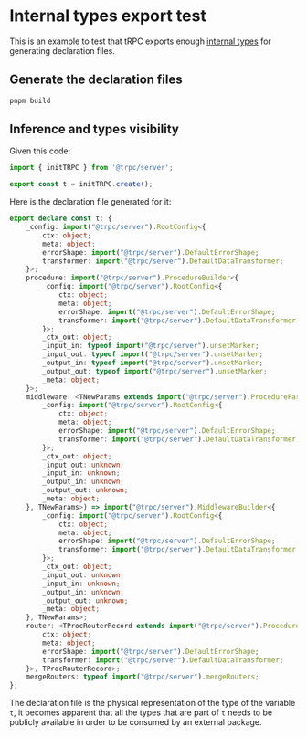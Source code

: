 # Internal types export test

This is an example to test that tRPC exports enough [internal types](../../../packages/server/src/internals.ts) for generating declaration files.

## Generate the declaration files

```bash
pnpm build
```

## Inference and types visibility

Given this code:

```ts
import { initTRPC } from '@trpc/server';

export const t = initTRPC.create();
```

Here is the declaration file generated for it:

```ts
export declare const t: {
    _config: import("@trpc/server").RootConfig<{
        ctx: object;
        meta: object;
        errorShape: import("@trpc/server").DefaultErrorShape;
        transformer: import("@trpc/server").DefaultDataTransformer;
    }>;
    procedure: import("@trpc/server").ProcedureBuilder<{
        _config: import("@trpc/server").RootConfig<{
            ctx: object;
            meta: object;
            errorShape: import("@trpc/server").DefaultErrorShape;
            transformer: import("@trpc/server").DefaultDataTransformer;
        }>;
        _ctx_out: object;
        _input_in: typeof import("@trpc/server").unsetMarker;
        _input_out: typeof import("@trpc/server").unsetMarker;
        _output_in: typeof import("@trpc/server").unsetMarker;
        _output_out: typeof import("@trpc/server").unsetMarker;
        _meta: object;
    }>;
    middleware: <TNewParams extends import("@trpc/server").ProcedureParams<import("@trpc/server").AnyRootTypes, unknown, unknown, unknown, unknown, unknown, unknown>>(fn: import("@trpc/server").MiddlewareFunction<{
        _config: import("@trpc/server").RootConfig<{
            ctx: object;
            meta: object;
            errorShape: import("@trpc/server").DefaultErrorShape;
            transformer: import("@trpc/server").DefaultDataTransformer;
        }>;
        _ctx_out: object;
        _input_out: unknown;
        _input_in: unknown;
        _output_in: unknown;
        _output_out: unknown;
        _meta: object;
    }, TNewParams>) => import("@trpc/server").MiddlewareBuilder<{
        _config: import("@trpc/server").RootConfig<{
            ctx: object;
            meta: object;
            errorShape: import("@trpc/server").DefaultErrorShape;
            transformer: import("@trpc/server").DefaultDataTransformer;
        }>;
        _ctx_out: object;
        _input_out: unknown;
        _input_in: unknown;
        _output_in: unknown;
        _output_out: unknown;
        _meta: object;
    }, TNewParams>;
    router: <TProcRouterRecord extends import("@trpc/server").ProcedureRouterRecord>(procedures: TProcRouterRecord) => import("@trpc/server").CreateRouterInner<import("@trpc/server").RootConfig<{
        ctx: object;
        meta: object;
        errorShape: import("@trpc/server").DefaultErrorShape;
        transformer: import("@trpc/server").DefaultDataTransformer;
    }>, TProcRouterRecord>;
    mergeRouters: typeof import("@trpc/server").mergeRouters;
};
```

The declaration file is the physical representation of the type of the variable `t`, it becomes apparent that all the types that are part of `t` needs to be publicly available in order to be consumed by an external package.